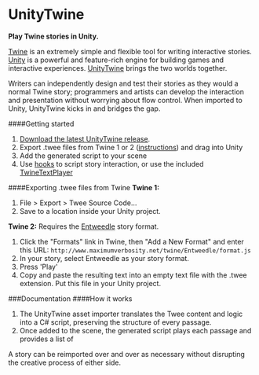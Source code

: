 # UnityTwine
**Play Twine stories in Unity.**

[Twine](http://twinery.org) is an extremely simple and flexible tool for writing interactive stories. [Unity](http://unity3d.com) is a powerful and feature-rich engine for building games and interactive experiences. [UnityTwine](http://github.com/daterre/UnityTwine) brings the two worlds together.

Writers can independently design and test their stories as they would a normal Twine story;
programmers and artists can develop the interaction and presentation without worrying about flow control. When imported to Unity, UnityTwine kicks in and bridges the gap. 

####Getting started
1. [Download the latest UnityTwine release](https://github.com/daterre/UnityTwine/tree/master/Assets/Plugins/UnityTwine).
2. Export .twee files from Twine 1 or 2 ([instructions](#exporting-twee-files-from-twine)) and drag into Unity
3. Add the generated script to your scene
4. Use [hooks](#hooks) to script story interaction, or use the included [TwineTextPlayer](#textplayer)

####Exporting .twee files from Twine
**Twine 1:**
1. File > Export > Twee Source Code...
2. Save to a location inside your Unity project.

**Twine 2:**
Requires the [Entweedle](http://www.maximumverbosity.net/twine/Entweedle/) story format.
1. Click the "Formats" link in Twine, then "Add a New Format" and enter this URL: `http://www.maximumverbosity.net/twine/Entweedle/format.js`
2. In your story, select Entweedle as your story format.
3. Press 'Play'
4. Copy and paste the resulting text into an empty text file with the .twee extension. Put this file in your Unity project.

###Documentation
####How it works
1. The UnityTwine asset importer translates the Twee content and logic into a C# script, preserving the structure of every passage.
2. Once added to the scene, the generated script plays each passage and provides a list of 

A story can be reimported over and over as necessary without disrupting the creative process of either side.



